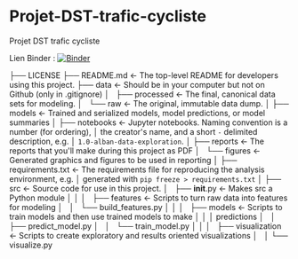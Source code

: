 # Projet-DST-trafic-cycliste
Projet DST trafic cycliste

Lien Binder :
[![Binder](https://mybinder.org/badge_logo.svg)](https://mybinder.org/v2/gh/KevinL-tech/Projet-DST-trafic-cycliste/HEAD)

├── LICENSE
├── README.md          <- The top-level README for developers using this project.
├── data               <- Should be in your computer but not on Github (only in .gitignore)
│   ├── processed      <- The final, canonical data sets for modeling.
│   └── raw            <- The original, immutable data dump.
│
├── models             <- Trained and serialized models, model predictions, or model summaries
│
├── notebooks          <- Jupyter notebooks. Naming convention is a number (for ordering),
│                         the creator's name, and a short `-` delimited description, e.g.
│                         `1.0-alban-data-exploration`.
│
├── reports            <- The reports that you'll make during this project as PDF
│   └── figures        <- Generated graphics and figures to be used in reporting
│
├── requirements.txt   <- The requirements file for reproducing the analysis environment, e.g.
│                         generated with `pip freeze > requirements.txt`
│
├── src                <- Source code for use in this project.
│   ├── __init__.py    <- Makes src a Python module
│   │
│   ├── features       <- Scripts to turn raw data into features for modeling
│   │   └── build_features.py
│   │
│   ├── models         <- Scripts to train models and then use trained models to make
│   │   │                 predictions
│   │   ├── predict_model.py
│   │   └── train_model.py
│   │
│   ├── visualization  <- Scripts to create exploratory and results oriented visualizations
│   │   └── visualize.py
